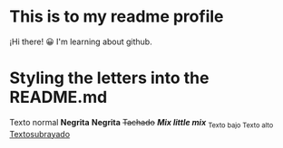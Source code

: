 # This is to my readme profile
¡Hi there! 😀
I'm learning about github.
# Styling the letters into the README.md
Texto normal
**Negrita** __Negrita__
~~Tachado~~
***Mix little mix***
<sub> Texto bajo </sub>
<sub> Texto alto </sub>
<ins> Textosubrayado </ins>
